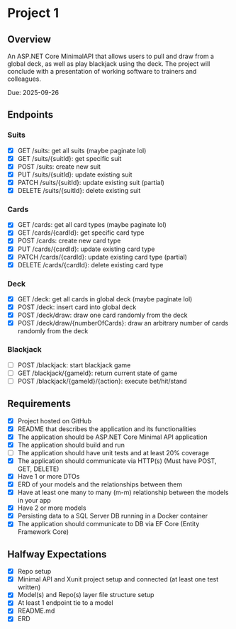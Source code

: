 # Project 1

## Overview

An ASP.NET Core MinimalAPI that allows users to pull and draw from a global deck, as well as play blackjack using the deck.
The project will conclude with a presentation of working software to trainers and colleagues.

Due: 2025-09-26

## Endpoints

### Suits

- [X] GET /suits: get all suits (maybe paginate lol)
- [X] GET /suits/{suitId}: get specific suit
- [X] POST /suits: create new suit
- [X] PUT /suits/{suitId}: update existing suit
- [X] PATCH /suits/{suitId}: update existing suit (partial)
- [X] DELETE /suits/{suitId}: delete existing suit

### Cards

- [X] GET /cards: get all card types (maybe paginate lol)
- [X] GET /cards/{cardId}: get specific card type
- [X] POST /cards: create new card type
- [X] PUT /cards/{cardId}: update existing card type
- [X] PATCH /cards/{cardId}: update existing card type (partial)
- [X] DELETE /cards/{cardId}: delete existing card type

### Deck

- [X] GET /deck: get all cards in global deck (maybe paginate lol)
- [X] POST /deck: insert card into global deck
- [X] POST /deck/draw: draw one card randomly from the deck
- [X] POST /deck/draw/{numberOfCards}: draw an arbitrary number of cards randomly from the deck

### Blackjack

- [ ] POST /blackjack: start blackjack game
- [ ] GET /blackjack/{gameId}: return current state of game
- [ ] POST /blackjack/{gameId}/{action}: execute bet/hit/stand 

## Requirements

- [X] Project hosted on GitHub
- [X] README that describes the application and its functionalities
- [X] The application should be ASP.NET Core Minimal API application
- [X] The application should build and run
- [ ] The application should have unit tests and at least 20% coverage
- [X] The application should communicate via HTTP(s) (Must have POST, GET, DELETE)
- [X] Have 1 or more DTOs
- [X] ERD of your models and the relationships between them
- [X] Have at least one many to many (m-m) relationship between the models in your app
- [X] Have 2 or more models
- [X] Persisting data to a SQL Server DB running in a Docker container
- [X] The application should communicate to DB via EF Core (Entity Framework Core)

## Halfway Expectations

- [X] Repo setup
- [X] Minimal API and Xunit project setup and connected (at least one test written)
- [X] Model(s) and Repo(s) layer file structure setup
- [X] At least 1 endpoint tie to a model
- [X] README.md
- [X] ERD
